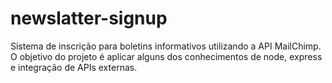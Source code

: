 # newslatter-signup
Sistema de inscrição para boletins informativos utilizando a API MailChimp. O objetivo do projeto é aplicar alguns dos conhecimentos de node, express e integração de APIs externas. 
